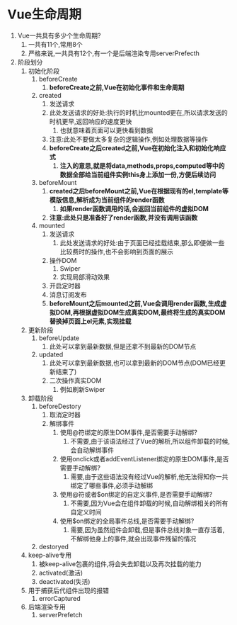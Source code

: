 # Vue生命周期
1. Vue一共具有多少个生命周期?
   1. 一共有11个,常用8个
   2. 严格来说,一共具有12个,有一个是后端渲染专用serverPrefecth
2. 阶段划分
   1. 初始化阶段
      1. beforeCreate
         1. **beforeCreate之前,Vue在初始化事件和生命周期**
      2. created
         1. 发送请求
         2. 此处发送请求的好处:执行的时机比mounted更在,所以请求发送的时机更早,返回响应的速度更快
            1. 也就意味着页面可以更快看到数据
         3. 注意:此处不要做太多复杂的逻辑操作,例如处理数据等操作
         4. **beforeCreate之后created之前,Vue在初始化注入和初始化响应式**
            1. **注入的意思,就是将data,methods,props,computed等中的数据全部给当前组件实例this身上添加一份,方便后续访问**
      3. beforeMount
         1. **created之后beforeMount之前,Vue在根据现有的el,template等模版信息,解析成为当前组件的render函数**
            1. **如果render函数调用的话,会返回当前组件的虚拟DOM**
         2. **注意:此处只是准备好了render函数,并没有调用该函数**
      4. mounted
         1. 发送请求
            1. 此处发送请求的好处:由于页面已经挂载结束,那么即便做一些比较费时的操作,也不会影响到页面的展示
         2. 操作DOM
            1. Swiper
            2. 实现局部滑动效果
         3. 开启定时器
         4. 消息订阅发布
         5. **beforeMount之后mounted之前,Vue会调用render函数,生成虚拟DOM,再根据虚拟DOM生成真实DOM,最终将生成的真实DOM替换掉页面上el元素,实现挂载**
   2. 更新阶段
      1. beforeUpdate
         1. 此处可以拿到最新数据,但是还拿不到最新的DOM节点
      2. updated
         1. 此处可以拿到最新数据,也可以拿到最新的DOM节点(DOM已经更新结束了)
         2. 二次操作真实DOM
            1. 例如刷新Swiper
   3. 卸载阶段
      1. beforeDestory
         1. 取消定时器
         2. 解绑事件
            1. 使用@符绑定的原生DOM事件,是否需要手动解绑?
               1. 不需要,由于该语法经过了Vue的解析,所以组件卸载的时候,会自动解绑事件
            2. 使用onclick或者addEventListener绑定的原生DOM事件,是否需要手动解绑?
               1. 需要,由于这些语法没有经过Vue的解析,他无法得知你一共绑定了哪些事件,必须手动解绑
            3. 使用@符或者$on绑定的自定义事件,是否需要手动解绑?
               1. 不需要,因为Vue会在组件卸载的时候,自动解绑相关的所有自定义时间
            4. 使用$on绑定的全局事件总线,是否需要手动解绑?
               1. 需要,因为虽然组件会卸载,但是事件总线对象一直存活着,不解绑他身上的事件,就会出现事件残留的情况
      2. destoryed
   4. keep-alive专用
      1. 被keep-alive包裹的组件,将会失去卸载以及再次挂载的能力
      2. activated(激活)
      3. deactivated(失活)
   5. 用于捕获后代组件出现的报错
      1. errorCaptured
   6. 后端渲染专用
      1. serverPrefetch